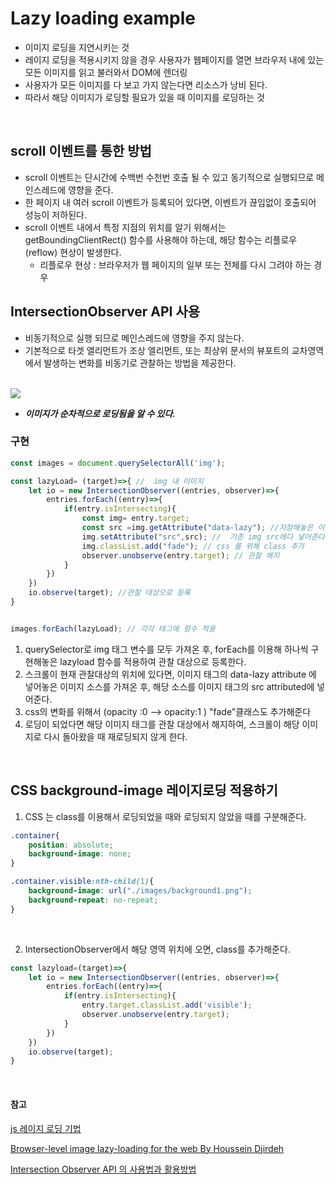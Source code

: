 # Lazy loading example

- 이미지 로딩을 지연시키는 것
- 레이지 로딩을 적용시키지 않을 경우 사용자가 웹페이지를 열면 브라우저 내에 있는 모든 이미지를 읽고 불러와서 DOM에 렌더링
- 사용자가 모든 이미지를 다 보고 가지 않는다면 리소스가 낭비 된다.
- 따라서 해당 이미지가 로딩할 필요가 있을 때 이미지를 로딩하는 것


<br/>

## scroll 이벤트를 통한 방법

- scroll 이벤트는 단시간에 수백번 수천번 호출 될 수 있고 동기적으로 실행되므로 메인스레드에 영향을 준다.
- 한 페이지 내 여러 scroll  이벤트가 등록되어 있다면, 이벤트가 끊임없이 호출되어 성능이 저하된다.
- scroll 이벤트 내에서 특정 지점의 위치를 알기 위해서는 getBoundingClientRect() 함수를 사용해야 하는데, 해당 함수는 리플로우(reflow) 현상이 발생한다.
  - 리플로우 현상 : 브라우저가 웹 페이지의 일부 또는 전체를 다시 그려야 하는 경우 

## IntersectionObserver API 사용

- 비동기적으로 실행 되므로 메인스레드에 영향을 주지 않는다. 
- 기본적으로 타겟 엘리먼트가 조상 엘리먼트, 또는 최상위 문서의 뷰포트의 교차영역에서 발생하는 변화를 비동기로 관찰하는 방법을 제공한다. 

<br/>

<img src="demo.gif?raw=true">

<br/>

- ***이미지가 순차적으로 로딩됨을 알 수 있다.***

### 구현

```javascript
const images = document.querySelectorAll('img');

const lazyLoad= (target)=>{ //  img 내 이미지 
    let io = new IntersectionObserver((entries, observer)=>{
        entries.forEach((entry)=>{
            if(entry.isIntersecting){
                const img= entry.target;
                const src =img.getAttribute("data-lazy"); //저장해놓은 이미지소스
                img.setAttribute("src",src); //  기존 img src에다 넣어준다.
                img.classList.add("fade"); // css 를 위해 class 추가  
                observer.unobserve(entry.target); // 관찰 해지 
            }
        })
    })
    io.observe(target); //관찰 대상으로 등록 
}


images.forEach(lazyLoad); // 각각 태그에 함수 적용 
```



1. querySelector로 img 태그 변수를 모두 가져온 후, forEach를 이용해 하나씩 구현해놓은 lazyload 함수를 적용하여 관찰 대상으로 등록한다.
2. 스크롤이 현재 관찰대상의 위치에 있다면, 이미지 태그의 data-lazy attribute 에 넣어놓은 이미지 소스를 가져온 후, 해당 소스를 이미지 태그의 src attributed에 넣어준다.
3. css의 변화를 위해서 (opacity :0 --> opacity:1 ) "fade"클래스도 추가해준다
4. 로딩이 되었다면 해당 이미지 태그를 관찰 대상에서 해지하여, 스크롤이 해당 이미지로 다시 돌아왔을 때 재로딩되지 않게 한다. 



</br>

## CSS background-image 레이지로딩 적용하기



1. CSS 는 class를 이용해서 로딩되었을 때와 로딩되지 않았을 때를 구분해준다.

```css
.container{
    position: absolute;
    background-image: none;
}

.container.visible:nth-child(1){
    background-image: url("./images/background1.png");
    background-repeat: no-repeat;
}
```

<br/>

2. IntersectionObserver에서 해당 영역 위치에 오면, class를 추가해준다.

```javascript
const lazyload=(target)=>{
    let io = new IntersectionObserver((entries, observer)=>{
        entries.forEach((entry)=>{
            if(entry.isIntersecting){
                entry.target.classList.add('visible');
                observer.unobserve(entry.target);
            }
        })
    })
    io.observe(target);
}
```




<br/>



#### 참고

[js 레이지 로딩 기법](https://medium.com/@krpeppermint100/js-%EB%A0%88%EC%9D%B4%EC%A7%80-%EB%A1%9C%EB%94%A9-%EA%B8%B0%EB%B2%95-5e3d5dfcb4c1)

[Browser-level image lazy-loading for the web By Houssein Djirdeh](https://web.dev/browser-level-image-lazy-loading/)

[Intersection Observer API 의 사용법과 활용방법 ](http://blog.hyeyoonjung.com/2019/01/09/intersectionobserver-tutorial/)
